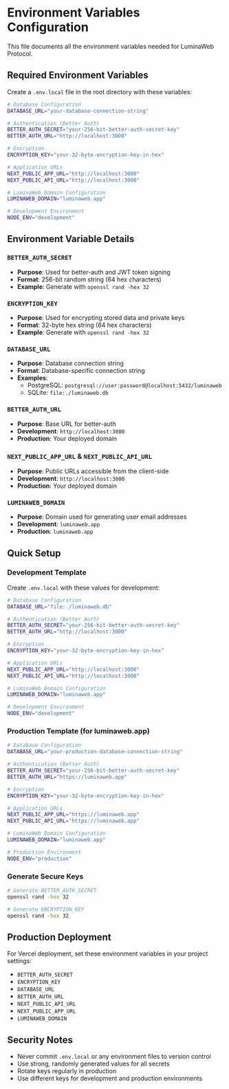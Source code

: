 # Environment Variables Configuration

This file documents all the environment variables needed for LuminaWeb Protocol.

## Required Environment Variables

Create a `.env.local` file in the root directory with these variables:

```bash
# Database Configuration
DATABASE_URL="your-database-connection-string"

# Authentication (Better Auth)
BETTER_AUTH_SECRET="your-256-bit-better-auth-secret-key"
BETTER_AUTH_URL="http://localhost:3000"

# Encryption
ENCRYPTION_KEY="your-32-byte-encryption-key-in-hex"

# Application URLs
NEXT_PUBLIC_APP_URL="http://localhost:3000"
NEXT_PUBLIC_API_URL="http://localhost:3000"

# LuminaWeb Domain Configuration
LUMINAWEB_DOMAIN="luminaweb.app"

# Development Environment
NODE_ENV="development"
```

## Environment Variable Details

### `BETTER_AUTH_SECRET`
- **Purpose**: Used for better-auth and JWT token signing
- **Format**: 256-bit random string (64 hex characters)
- **Example**: Generate with `openssl rand -hex 32`

### `ENCRYPTION_KEY`
- **Purpose**: Used for encrypting stored data and private keys
- **Format**: 32-byte hex string (64 hex characters)
- **Example**: Generate with `openssl rand -hex 32`

### `DATABASE_URL`
- **Purpose**: Database connection string
- **Format**: Database-specific connection string
- **Examples**: 
  - PostgreSQL: `postgresql://user:password@localhost:5432/luminaweb`
  - SQLite: `file:./luminaweb.db`

### `BETTER_AUTH_URL`
- **Purpose**: Base URL for better-auth
- **Development**: `http://localhost:3000`
- **Production**: Your deployed domain

### `NEXT_PUBLIC_APP_URL` & `NEXT_PUBLIC_API_URL`
- **Purpose**: Public URLs accessible from the client-side
- **Development**: `http://localhost:3000`
- **Production**: Your deployed domain

### `LUMINAWEB_DOMAIN`
- **Purpose**: Domain used for generating user email addresses
- **Development**: `luminaweb.app`
- **Production**: `luminaweb.app`

## Quick Setup

### Development Template
Create `.env.local` with these values for development:
```bash
# Database Configuration
DATABASE_URL="file:./luminaweb.db"

# Authentication (Better Auth)
BETTER_AUTH_SECRET="your-256-bit-better-auth-secret-key"
BETTER_AUTH_URL="http://localhost:3000"

# Encryption
ENCRYPTION_KEY="your-32-byte-encryption-key-in-hex"

# Application URLs
NEXT_PUBLIC_APP_URL="http://localhost:3000"
NEXT_PUBLIC_API_URL="http://localhost:3000"

# LuminaWeb Domain Configuration
LUMINAWEB_DOMAIN="luminaweb.app"

# Development Environment
NODE_ENV="development"
```

### Production Template (for luminaweb.app)
```bash
# Database Configuration
DATABASE_URL="your-production-database-connection-string"

# Authentication (Better Auth)
BETTER_AUTH_SECRET="your-256-bit-better-auth-secret-key"
BETTER_AUTH_URL="https://luminaweb.app"

# Encryption
ENCRYPTION_KEY="your-32-byte-encryption-key-in-hex"

# Application URLs
NEXT_PUBLIC_APP_URL="https://luminaweb.app"
NEXT_PUBLIC_API_URL="https://luminaweb.app"

# LuminaWeb Domain Configuration
LUMINAWEB_DOMAIN="luminaweb.app"

# Production Environment
NODE_ENV="production"
```

### Generate Secure Keys
```bash
# Generate BETTER_AUTH_SECRET
openssl rand -hex 32

# Generate ENCRYPTION_KEY  
openssl rand -hex 32
```

## Production Deployment

For Vercel deployment, set these environment variables in your project settings:
- `BETTER_AUTH_SECRET`
- `ENCRYPTION_KEY`
- `DATABASE_URL`
- `BETTER_AUTH_URL`
- `NEXT_PUBLIC_API_URL`
- `NEXT_PUBLIC_APP_URL`
- `LUMINAWEB_DOMAIN`

## Security Notes

- Never commit `.env.local` or any environment files to version control
- Use strong, randomly generated values for all secrets
- Rotate keys regularly in production
- Use different keys for development and production environments